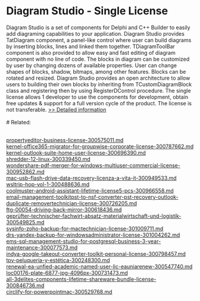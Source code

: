 # Diagram Studio - Single License
Diagram Studio is a set of components for Delphi and C++ Builder to easily add diagraming capabilities to your application. Diagram Studio provides TatDiagram component, a panel-like control where user can build diagrams by inserting blocks, lines and linked them together. TDiagramToolBar component is also provided to allow easy and fast editing of diagram component with no line of code. The blocks in diagram can be customized by user by changing dozens of available properties. User can change shapes of blocks, shadow, bitmaps, among other features. Blocks can be rotated and resized. Diagram Studio provides an open architecture to allow users to building their own blocks by inheriting from TCustomDiagramBlock class and registering then by using RegisterDControl procedure. The single license allows 1 developer to use the components for development, obtain free updates & support for a full version cycle of the product. The license is not transferable.
[>> Detailed information](https://secure.shareit.com/shareit/product.html?productid=183115&affiliateid=200057808)<br/><br/># Related:

<br />[propertyeditor-business-license-300575011.md](https://github.com/downloadplanet/downloadplanet/blob/main/propertyeditor-business-license-300575011.md)<br />[kernel-office365-migrator-for-groupwise-corporate-license-300787662.md](https://github.com/downloadplanet/downloadplanet/blob/main/kernel-office365-migrator-for-groupwise-corporate-license-300787662.md)<br />[kernel-outlook-suite-home-user-license-300696390.md](https://github.com/downloadplanet/downloadplanet/blob/main/kernel-outlook-suite-home-user-license-300696390.md)<br />[shredder-12-linux-300339450.md](https://github.com/downloadplanet/downloadplanet/blob/main/shredder-12-linux-300339450.md)<br />[wondershare-pdf-merger-for-windows-multiuser-commercial-license-300952862.md](https://github.com/downloadplanet/downloadplanet/blob/main/wondershare-pdf-merger-for-windows-multiuser-commercial-license-300952862.md)<br />[mac-usb-flash-drive-data-recovery-licenza-a-vita-it-300949533.md](https://github.com/downloadplanet/downloadplanet/blob/main/mac-usb-flash-drive-data-recovery-licenza-a-vita-it-300949533.md)<br />[wsltrip-hop-vol-1-300488636.md](https://github.com/downloadplanet/downloadplanet/blob/main/wsltrip-hop-vol-1-300488636.md)<br />[coolmuster-android-assistant-lifetime-license5-pcs-300966558.md](https://github.com/downloadplanet/downloadplanet/blob/main/coolmuster-android-assistant-lifetime-license5-pcs-300966558.md)<br />[email-management-toolkitpst-to-nsf-converter-pst-recovery-outlook-duplicate-removertechnician-license-300726205.md](https://github.com/downloadplanet/downloadplanet/blob/main/email-management-toolkitpst-to-nsf-converter-pst-recovery-outlook-duplicate-removertechnician-license-300726205.md)<br />[ftg-00054-driving-back-mirror-300618436.md](https://github.com/downloadplanet/downloadplanet/blob/main/ftg-00054-driving-back-mirror-300618436.md)<br />[geprüfter-technischer-fachwirt-absatz-materialwirtschaft-und-logistik-300549825.md](https://github.com/downloadplanet/downloadplanet/blob/main/geprüfter-technischer-fachwirt-absatz-materialwirtschaft-und-logistik-300549825.md)<br />[sysinfo-zoho-backup-for-mactechnician-license-301009711.md](https://github.com/downloadplanet/downloadplanet/blob/main/sysinfo-zoho-backup-for-mactechnician-license-301009711.md)<br />[drs-yandex-backup-for-windowsadministrator-license-301004262.md](https://github.com/downloadplanet/downloadplanet/blob/main/drs-yandex-backup-for-windowsadministrator-license-301004262.md)<br />[ems-sql-management-studio-for-postgresql-business-3-year-maintenance-300077573.md](https://github.com/downloadplanet/downloadplanet/blob/main/ems-sql-management-studio-for-postgresql-business-3-year-maintenance-300077573.md)<br />[indya-google-takeout-converter-toolkit-personal-license-300798457.md](https://github.com/downloadplanet/downloadplanet/blob/main/indya-google-takeout-converter-toolkit-personal-license-300798457.md)<br />[tpv-peluquería-y-estética-300248300.md](https://github.com/downloadplanet/downloadplanet/blob/main/tpv-peluquería-y-estética-300248300.md)<br />[renewal-ea-unfied-academic-named-user-lic-eauniarenew-300547740.md](https://github.com/downloadplanet/downloadplanet/blob/main/renewal-ea-unfied-academic-named-user-lic-eauniarenew-300547740.md)<br />[loc00176-plate-6877-jpg-4096px-300731473.md](https://github.com/downloadplanet/downloadplanet/blob/main/loc00176-plate-6877-jpg-4096px-300731473.md)<br />[all-3delites-components-lifetime-shareware-bundle-license-300846736.md](https://github.com/downloadplanet/downloadplanet/blob/main/all-3delites-components-lifetime-shareware-bundle-license-300846736.md)<br />[circlify-for-powerpointmac-300529768.md](https://github.com/downloadplanet/downloadplanet/blob/main/circlify-for-powerpointmac-300529768.md)